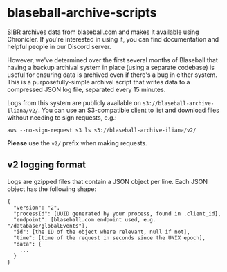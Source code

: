 # blaseball-archive-scripts

[SIBR](https://sibr.dev) archives data from blaseball.com and makes it available using Chronicler. If you're interested in using it, you can find documentation and helpful people in our Discord server.

However, we've determined over the first several months of Blaseball that having a backup archival system in place (using a separate codebase) is useful for ensuring data is archived even if there's a bug in either system. This is a purposefully-simple archival script that writes data to a compressed JSON log file, separated every 15 minutes.

Logs from this system are publicly available on `s3://blaseball-archive-iliana/v2/`. You can use an S3-compatible client to list and download files without needing to sign requests, e.g.:

```
aws --no-sign-request s3 ls s3://blaseball-archive-iliana/v2/
```

**Please** use the `v2/` prefix when making requests.

## v2 logging format

Logs are gzipped files that contain a JSON object per line. Each JSON object has the following shape:

```
{
  "version": "2",
  "processId": [UUID generated by your process, found in .client_id],
  "endpoint": [blaseball.com endpoint used, e.g. "/database/globalEvents"],
  "id": [the ID of the object where relevant, null if not],
  "time": [time of the request in seconds since the UNIX epoch],
  "data": {
    ...
  }
}
```
